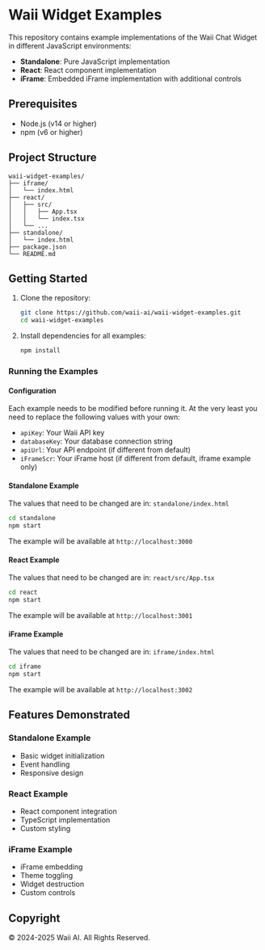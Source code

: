 # Waii Widget Examples

This repository contains example implementations of the Waii Chat Widget in different JavaScript environments:

- **Standalone**: Pure JavaScript implementation
- **React**: React component implementation
- **iFrame**: Embedded iFrame implementation with additional controls

## Prerequisites

- Node.js (v14 or higher)
- npm (v6 or higher)

## Project Structure

```
waii-widget-examples/
├── iframe/
│   └── index.html
├── react/
│   ├── src/
│   │   ├── App.tsx
│   │   └── index.tsx
│   └── ...
├── standalone/
│   └── index.html
├── package.json
└── README.md
```

## Getting Started

1. Clone the repository:
   ```bash
   git clone https://github.com/waii-ai/waii-widget-examples.git
   cd waii-widget-examples
   ```

2. Install dependencies for all examples:
   ```bash
   npm install
   ```

### Running the Examples

#### Configuration

Each example needs to be modified before running it. At the very least you need to replace the following values with your own:

- `apiKey`: Your Waii API key
- `databaseKey`: Your database connection string
- `apiUrl`: Your API endpoint (if different from default)
- `iFrameScr`: Your iFrame host (if different from default, iframe example only)

#### Standalone Example

The values that need to be changed are in: `standalone/index.html`

```bash
cd standalone
npm start
```
The example will be available at `http://localhost:3000`

#### React Example

The values that need to be changed are in: `react/src/App.tsx`

```bash
cd react
npm start
```
The example will be available at `http://localhost:3001`

#### iFrame Example

The values that need to be changed are in: `iframe/index.html`

```bash
cd iframe
npm start
```
The example will be available at `http://localhost:3002`

## Features Demonstrated

### Standalone Example
- Basic widget initialization
- Event handling
- Responsive design

### React Example
- React component integration
- TypeScript implementation
- Custom styling

### iFrame Example
- iFrame embedding
- Theme toggling
- Widget destruction
- Custom controls

## Copyright

© 2024-2025 Waii AI. All Rights Reserved.
